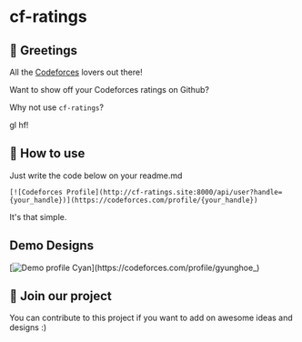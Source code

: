 # cf-ratings


## 👋 Greetings

All the [Codeforces](https://codeforces.com) lovers out there!

Want to show off your Codeforces ratings on Github?

Why not use ```cf-ratings```?

gl hf!


## 👀 How to use

Just write the code below on your readme.md

```[![Codeforces Profile](http://cf-ratings.site:8000/api/user?handle={your_handle})](https://codeforces.com/profile/{your_handle})```

It's that simple.


## Demo Designs

[![Demo profile Cyan](http://cf-ratings.site:8000/api/user?handle=gyunghoe_)](https://codeforces.com/profile/gyunghoe_)



## 🙌 Join our project

You can contribute to this project if you want to add on awesome ideas and designs :)
